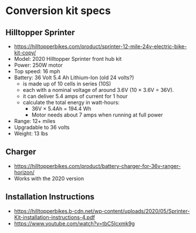 # Conversion kit specs

## Hilltopper Sprinter 

- https://hilltopperbikes.com/product/sprinter-12-mile-24v-electric-bike-kit-copy/
- Model: 2020 Hilltopper Sprinter front hub kit
- Power: 250W motor
- Top speed: 16 mph
- Battery: 36 Volt 5.4 Ah Lithium-Ion (old 24 volts?)
    - is made up of 10 cells in series (10S)
    - each with a nominal voltage of around 3.6V (10 × 3.6V = 36V).
    - it can deliver 5.4 amps of current for 1 hour
    - calculate the total energy in watt-hours:
        - 36V × 5.4Ah = 194.4 Wh
        - Motor needs about 7 amps when running at full power
- Range: 12+ miles
- Upgradable to 36 volts
- Weight: 13 lbs

## Charger

- https://hilltopperbikes.com/product/battery-charger-for-36v-ranger-horizon/
- Works with the 2020 version

## Installation Instructions

- https://hilltopperbikes.b-cdn.net/wp-content/uploads/2020/05/Sprinter-Kit-installation-instructions-4.pdf
- https://www.youtube.com/watch?v=tbC5Icxmk9g